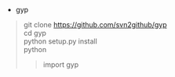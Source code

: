 * gyp
> git clone https://github.com/svn2github/gyp  
> cd gyp  
> python setup.py install  
> python  
>> import gyp  

